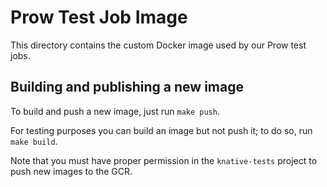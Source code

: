 # Prow Test Job Image

This directory contains the custom Docker image used by our Prow test jobs.

## Building and publishing a new image

To build and push a new image, just run `make push`.

For testing purposes you can build an image but not push it; to do so, run `make build`.

Note that you must have proper permission in the `knative-tests` project to push new images to the GCR.
